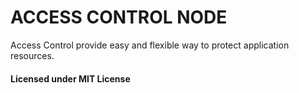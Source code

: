 # ACCESS CONTROL NODE
Access Control provide easy and flexible way to protect application resources.


#### Licensed under MIT License